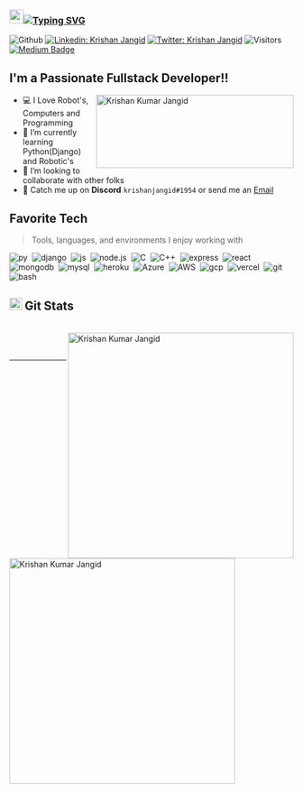 ### <img src="https://camo.githubusercontent.com/e8e7b06ecf583bc040eb60e44eb5b8e0ecc5421320a92929ce21522dbc34c891/68747470733a2f2f6d656469612e67697068792e636f6d2f6d656469612f6876524a434c467a6361737252346961377a2f67697068792e676966" width="25px">[![Typing SVG](https://readme-typing-svg.demolab.com?font=Fira+Code&weight=600&pause=1000&color=11AAFEF3&center=true&vCenter=true&width=435&height=18&lines=Hi+there%2C+I'm+Krishan+Kumar+Jangid)](https://git.io/typing-svg)

![Github](https://img.shields.io/github/followers/krishanjangid?logo=GitHub&style=flat-square )
[![Linkedin: Krishan Jangid](https://img.shields.io/badge/-KK%20Jangid-blue?style=flat-square&logo=Linkedin&logoColor=white&link=https://www.linkedin.com/in/kkjangid/)](https://www.linkedin.com/in/kkjangid/)
[![Twitter: Krishan Jangid](https://img.shields.io/twitter/follow/krishan_jangid5?logo=twitter&style=flat-square)](https://twitter.com/krishan_jangid5)
![Visitors](https://visitor-badge.glitch.me/badge?page_id=krishanjangid&left_color=gray&right_color=blue)
[![Medium Badge](https://img.shields.io/badge/-@KK%20Jangid-black?style=flat-square&labelColor=000000&logo=Medium&link=https://medium.com/@kkjangid)](https://medium.com/@kkjangid)

## I'm a Passionate Fullstack Developer!!
<img width="350" height="130" src="https://github-readme-stats.vercel.app/api/top-langs/?username=krishanjangid&layout=compact&langs_count=8&theme=algolia" alt="Krishan Kumar Jangid" align="right">

- 💻 I Love Robot's, Computers and Programming
- 🌱 I’m currently learning Python(Django) and Robotic's
- 👯 I’m looking to collaborate with other folks
- 💬 Catch me up on **Discord** `krishanjangid#1954` or send me an [Email](mailto:krishanjangid516@gmail.com)



## Favorite Tech 
> Tools, languages, and environments I enjoy working with

![py](https://img.shields.io/badge/Python-14354C?style=for-the-badge&logo=python&logoColor=white)&nbsp;
![django](https://img.shields.io/badge/Django-092E20?style=for-the-badge&logo=django&logoColor=white)&nbsp;
![js](https://img.shields.io/badge/JavaScript-323330?style=for-the-badge&logo=javascript&logoColor=F7DF1E)&nbsp;
![node.js](https://img.shields.io/badge/Node.js-43853D?style=for-the-badge&logo=node.js&logoColor=white)&nbsp;
![C](https://img.shields.io/badge/C-00599C?style=for-the-badge&logo=c&logoColor=white)&nbsp;
![C++](	https://img.shields.io/badge/C%2B%2B-00599C?style=for-the-badge&logo=c%2B%2B&logoColor=white)&nbsp;
![express](https://img.shields.io/badge/Express.js-404D59?style=for-the-badge)&nbsp;
![react](https://img.shields.io/badge/React-20232A?style=for-the-badge&logo=react&logoColor=61DAFB)&nbsp;
![mongodb](https://img.shields.io/badge/MongoDB-4EA94B?style=for-the-badge&logo=mongodb&logoColor=white)&nbsp;
![mysql](https://img.shields.io/badge/MySQL-00000F?style=for-the-badge&logo=mysql&logoColor=white)&nbsp;
![heroku](https://img.shields.io/badge/Heroku-430098?style=for-the-badge&logo=heroku&logoColor=white)&nbsp;
![Azure](https://img.shields.io/badge/Microsoft_Azure-0089D6?style=for-the-badge&logo=microsoft-azure&logoColor=white)&nbsp;
![AWS](https://img.shields.io/badge/Amazon_AWS-232F3E?style=for-the-badge&logo=amazon-aws&logoColor=white)&nbsp;
![gcp](https://img.shields.io/badge/Google_Cloud-4285F4?style=for-the-badge&logo=google-cloud&logoColor=white)&nbsp;
![vercel](https://img.shields.io/badge/Vercel-000000?style=for-the-badge&logo=vercel&logoColor=white)&nbsp;
![git](https://img.shields.io/badge/GIT-E44C30?style=for-the-badge&logo=git&logoColor=white)&nbsp;
![bash](https://img.shields.io/badge/Bash-1A0000?style=for-the-badge&logo=GNU%20Bash&logoColor=white)&nbsp;


[twitter]: https://twitter.com/krishan_jangid5
[instagram]: https://instagram.com/officialkrishanjangid
[linkedin]: https://linkedin.com/in/kkjangid
[Medium]: https://kkjangid.medium.com
[Stackoverflow]: https://stackoverflow.com/users/10436327/k-k-jangid
<h2><img src="https://c.tenor.com/Ln8A4FCJWkgAAAAi/fire-emoji-fire.gif" height="22px">  Git Stats </h2>
<br/>

<div>
  <a href="#choose-pinned-repositories">
    <img width="400" align="right" src="https://github-readme-streak-stats.herokuapp.com/?user=krishanjangid&&layout=compact&langs_count=8&theme=algolia&show_icons=true" alt="Krishan Kumar Jangid" >
  </a>
<a href="#choose-pinned-repositories">
  <img width="400" src="https://github-readme-stats.vercel.app/api?username=krishanjangid&theme=algolia&show_icons=true" alt="Krishan Kumar Jangid" align="left">
  </a>
  </div>
  <br/>
  <br/>
  
  ----
 
 
 

  
